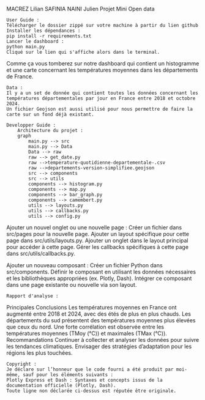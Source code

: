 MACREZ Lilian
SAFINIA NAINI Julien
Projet Mini Open data
    
    User Guide :
    Télécharger le dossier zippé sur votre machine à partir du lien github
    Installer les dépendances :
    pip install -r requirements.txt
    Lancer le dashboard :
    python main.py 
    Cliqué sur le lien qui s'affiche alors dans le terminal. 
Comme ça vous tomberez sur notre dashboard qui contient un histogramme et une carte concernant les températures moyennes dans les départements de France.

    Data :
    Il y a un set de donnée qui contient toutes les données concernant les températures départementales par jour en France entre 2018 et octobre  2024.
    Un fichier Geojson est aussi utilisé pour nous permettre de faire la   carte sur un fond déjà existant.

    Developper Guide :
        Architecture du projet : 
        graph 
            main.py --> src
            main.py --> Data
            Data --> raw
            raw --> get_date.py
            raw -->temperature-quotidienne-departementale-.csv
            raw -->departements-version-simplifiee.geojson
            src --> components
            src --> utils
            components --> histogram.py
            components --> map.py
            components --> bar_graph.py
            components --> camembert.py
            utils --> layouts.py
            utils --> callbacks.py
            utils --> config.py

Ajouter un nouvel onglet ou une nouvelle page :
Créer un fichier dans src/pages pour la nouvelle page.
Ajouter un layout spécifique pour cette page dans src/utils/layouts.py.
Ajouter un onglet dans le layout principal pour accéder à cette page.
Gérer les callbacks spécifiques à cette page dans src/utils/callbacks.py.

Ajouter un nouveau composant :
Créer un fichier Python dans src/components.
Définir le composant en utilisant les données nécessaires et les bibliothèques appropriées (ex. Plotly, Dash).
Intégrer ce composant dans une page existante ou nouvelle via son layout.

    Rapport d'analyse :
Principales Conclusions
Les températures moyennes en France ont augmenté entre 2018 et 2024, avec des étés de plus en plus chauds.
Les départements du sud présentent des températures moyennes plus élevées que ceux du nord.
Une forte corrélation est observée entre les températures moyennes (TMoy (°C)) et maximales (TMax (°C)).
Recommandations
Continuer à collecter et analyser les données pour suivre les tendances climatiques.
Envisager des stratégies d’adaptation pour les régions les plus touchées.

    Copyright :
    Je déclare sur l’honneur que le code fourni a été produit par moi-même, sauf pour les éléments suivants :
    Plotly Express et Dash : Syntaxes et concepts issus de la documentation officielle (Plotly, Dash).
    Toute ligne non déclarée ci-dessus est réputée être originale.